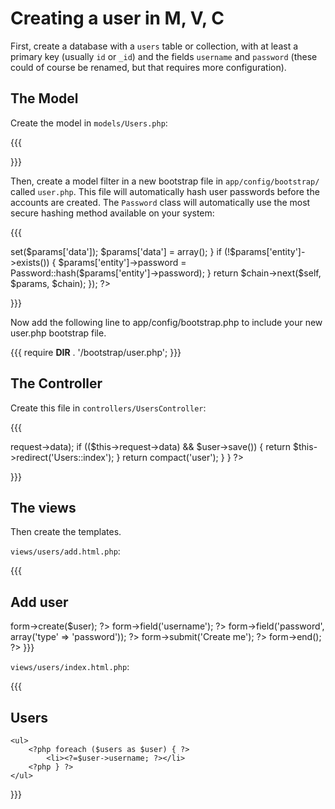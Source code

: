 # Creating a user in M, V, C

First, create a database with a `users` table or collection, with at least a primary key (usually `id` or `_id`) and the fields `username` and `password` (these could of course be renamed, but that requires more configuration).

## The Model

Create the model in `models/Users.php`:

{{{
<?php

namespace app\models;

class Users extends \lithium\data\Model {
}

?>
}}}

Then, create a model filter in a new bootstrap file in `app/config/bootstrap/` called `user.php`. This file will automatically hash user passwords before the accounts are created. The `Password` class will automatically use the most secure hashing method available on your system:

{{{
<?php

use app\models\Users;
use lithium\security\Password;

Users::applyFilter('save', function($self, $params, $chain) {
	if ($params['data']) {
		$params['entity']->set($params['data']);
		$params['data'] = array();
	}
	if (!$params['entity']->exists()) {
		$params['entity']->password = Password::hash($params['entity']->password);
	}
	return $chain->next($self, $params, $chain);
});

?>
}}}

Now add the following line to app/config/bootstrap.php to include your new user.php bootstrap file.

{{{
require __DIR__ . '/bootstrap/user.php';
}}}

## The Controller

Create this file in `controllers/UsersController`:

{{{
<?php

namespace app\controllers;

use lithium\security\Auth;
use app\models\Users;

class UsersController extends \lithium\action\Controller {

	public function index() {
		$users = Users::all();
		return compact('users');
	}

	public function add() {
		$user = Users::create($this->request->data);

		if (($this->request->data) && $user->save()) {
			return $this->redirect('Users::index');
		}
		return compact('user');
	}
}

?>
}}}

## The views

Then create the templates.

`views/users/add.html.php`:

{{{
	<h2>Add user</h2>
	<?=$this->form->create($user); ?>
		<?=$this->form->field('username'); ?>
		<?=$this->form->field('password', array('type' => 'password')); ?>
		<?=$this->form->submit('Create me'); ?>
	<?=$this->form->end(); ?>
}}}

`views/users/index.html.php`:

{{{
	<h2>Users</h2>

	<ul>
		<?php foreach ($users as $user) { ?>
			<li><?=$user->username; ?></li>
		<?php } ?>
	</ul>
}}}
